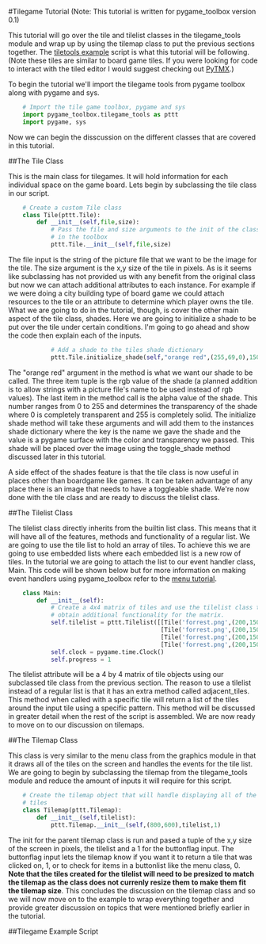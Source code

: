 #Tilegame Tutorial
(Note: This tutorial is written for pygame_toolbox version 0.1)

This tutorial will go over the tile and tilelist classes in the tilegame_tools module and wrap up by using the tilemap class to put the previous sections together. The [tiletools example](./tiletools_example.py) script is what this tutorial will be following. (Note these tiles are similar to board game tiles. If you were looking for code to interact with the tiled editor I would suggest checking out [PyTMX](https://github.com/bitcraft/PyTMX).)

To begin the tutorial we'll import the tilegame tools from pygame toolbox along with pygame and sys.

```python
    # Import the tile game toolbox, pygame and sys
    import pygame_toolbox.tilegame_tools as pttt
    import pygame, sys
```

Now we can begin the disscussion on the different classes that are covered in this tutorial.

##The Tile Class

This is the main class for tilegames. It will hold information for each individual space on the game board. Lets begin by subclassing the tile class in our script.

```python
    # Create a custom Tile class
    class Tile(pttt.Tile):
        def __init__(self,file,size):
            # Pass the file and size arguments to the init of the class
            # in the toolbox
            pttt.Tile.__init__(self,file,size)
```

The file input is the string of the picture file that we want to be the image for the tile. The size argument is the x,y size of the tile in pixels. As is it seems like subclassing has not provided us with any benefit from the original class but now we can attach additional attributes to each instance. For example if we were doing a city building type of board game we could attach resources to the tile or an attribute to determine which player owns the tile. What we are going to do in the tutorial, though, is cover the other main aspect of the tile class, shades. Here we are going to initialize a shade to be put over the tile under certain conditions. I'm going to go ahead and show the code then explain each of the inputs.

```python
            # Add a shade to the tiles shade dictionary
            pttt.Tile.initialize_shade(self,"orange red",(255,69,0),150)
```

The "orange red" argument in the method is what we want our shade to be called. The three item tuple is the rgb value of the shade (a planned addition is to allow strings with a picture file's name to be used instead of rgb values). The last item in the method call is the alpha value of the shade. This number ranges from 0 to 255 and determines the transparency of the shade where 0 is completely transparent and 255 is completely solid. The initialize shade method will take these arguments and will add them to the instances shade dictionary where the key is the name we gave the shade and the value is a pygame surface with the color and transparency we passed. This shade will be placed over the image using the toggle_shade method discussed later in this tutorial.

A side effect of the shades feature is that the tile class is now useful in places other than boardgame like games. It can be taken advantage of any place there is an image that needs to have a toggleable shade. We're now done with the tile class and are ready to discuss the tilelist class.

##The Tilelist Class

The tilelist class directly inherits from the builtin list class. This means that it will have all of the features, methods and functionality of a regular list. We are going to use the tile list to hold an array of tiles. To achieve this we are going to use embedded lists where each embedded list is a new row of tiles. In the tutorial we are going to attach the list to our event handler class, Main. This code will be shown below but for more information on making event handlers using pygame_toolbox refer to the [menu tutorial](../menu_example/menu_tutorial.md).

```python
    class Main:
        def __init__(self):
            # Create a 4x4 matrix of tiles and use the tilelist class to
            # obtain additional functionality for the matrix.
            self.tilelist = pttt.Tilelist([[Tile('forrest.png',(200,150)) for i in range(0,4)],
                                           [Tile('forrest.png',(200,150)) for i in range(0,4)],
                                           [Tile('forrest.png',(200,150)) for i in range(0,4)],
                                           [Tile('forrest.png',(200,150)) for i in range(0,4)]])
            self.clock = pygame.time.Clock()
            self.progress = 1
```

The tilelist attribute will be a 4 by 4 matrix of tile objects using our subclassed tile class from the previous section. The reason to use a tilelist instead of a regular list is that it has an extra method called adjacent_tiles. This method when called with a specific tile will return a list of the tiles around the input tile using a specific pattern. This method will be discussed in greater detail when the rest of the script is assembled. We are now ready to move on to our discussion on tilemaps.

##The Tilemap Class

This class is very similar to the menu class from the graphics module in that it draws all of the tiles on the screen and handles the events for the tile list. We are going to begin by subclassing the tilemap from the tilegame_tools module and reduce the amount of inputs it will require for this script.

```python
    # Create the tilemap object that will handle displaying all of the
    # tiles
    class Tilemap(pttt.Tilemap):
        def __init__(self,tilelist):
            pttt.Tilemap.__init__(self,(800,600),tilelist,1)
```

The init for the parent tilemap class is run and pased a tuple of the x,y size of the screen in pixels, the tilelist and a 1 for the buttonflag input. The buttonflag input lets the tilemap know if you want it to return a tile that was clicked on, 1, or to check for items in a buttonlist like the menu class, 0. **Note that the tiles created for the tilelist will need to be presized to match the tilemap as the class does not currenly resize them to make them fit the tilemap size**. This concludes the discussion on the tilemap class and so we will now move on to the example to wrap everything together and provide greater discussion on topics that were mentioned briefly earlier in the tutorial.

##Tilegame Example Script